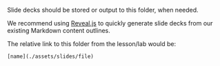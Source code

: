 Slide decks should be stored or output to this folder, when needed. 

We recommend using [Reveal.js](https://github.com/hakimel/reveal.js) to quickly generate slide decks from our existing Markdown content outlines.

The relative link to this folder from the lesson/lab would be:

`[name](./assets/slides/file)`